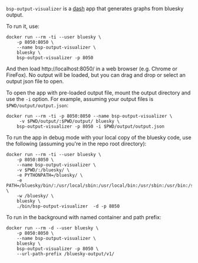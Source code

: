 `bsp-output-visualizer` is a [dash](https://dash.plot.ly/) app that
generates graphs from bluesky output.

To run it, use:

    docker run --rm -ti --user bluesky \
        -p 8050:8050 \
        --name bsp-output-visualizer \
        bluesky \
        bsp-output-visualizer -p 8050

And then load http://localhost:8050/ in a web browser (e.g. Chrome or FireFox).
No output will be loaded, but you can drag and drop or select an output
json file to open.

To open the app with pre-loaded output file, mount the output directory
and use the `-i` option. For example, assuming your output files is
`$PWD/output/output.json`:

    docker run --rm -ti -p 8050:8050 --name bsp-output-visualizer \
         -v $PWD/output/:$PWD/output/ bluesky \
        bsp-output-visualizer -p 8050 -i $PWD/output/output.json

To run the app in debug mode with your local copy of the bluesky code,
use the following (assuming you're in the repo root directory):

    docker run --rm -ti --user bluesky \
        -p 8050:8050 \
        --name bsp-output-visualizer \
        -v $PWD/:/bluesky/ \
        -e PYTHONPATH=/bluesky/ \
        -e PATH=/bluesky/bin/:/usr/local/sbin:/usr/local/bin:/usr/sbin:/usr/bin:/sbin:/bin \
        -w /bluesky/ \
        bluesky \
        ./bin/bsp-output-visualizer  -d -p 8050

To run in the background with named container and path prefix:

    docker run --rm -d --user bluesky \
        -p 8050:8050 \
        --name bsp-output-visualizer \
        bluesky \
        bsp-output-visualizer -p 8050 \
        --url-path-prefix /bluesky-output/v1/

